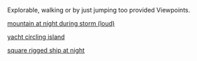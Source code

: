 Explorable, walking or by just jumping too provided Viewpoints.

[mountain at night during storm (loud)](mountain/)

[yacht circling island](island/)

[square rigged ship at night](ship/)


